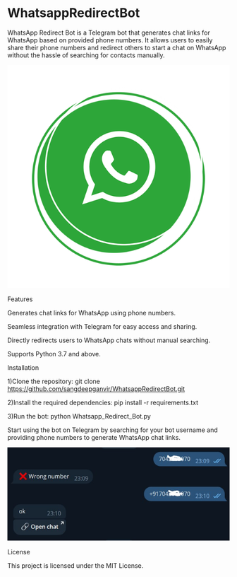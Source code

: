 # WhatsappRedirectBot

WhatsApp Redirect Bot is a Telegram bot that generates chat links for WhatsApp based on provided phone numbers. It allows users to easily share their phone numbers and redirect others to start a chat on WhatsApp without the hassle of searching for contacts manually.

![ICON](Whatsapp-Redirect-Bot/Images/logo.png)

Features

Generates chat links for WhatsApp using phone numbers.

Seamless integration with Telegram for easy access and sharing.

Directly redirects users to WhatsApp chats without manual searching.

Supports Python 3.7 and above.


Installation


1)Clone the repository:
git clone https://github.com/sangdeepganvir/WhatsappRedirectBot.git

2)Install the required dependencies:
pip install -r requirements.txt

3)Run the bot:
python Whatsapp_Redirect_Bot.py

Start using the bot on Telegram by searching for your bot username and providing phone numbers to generate WhatsApp chat links.

![ScreenShot](Whatsapp-Redirect-Bot/Images/Screenshot.jpg)

License

This project is licensed under the MIT License.
